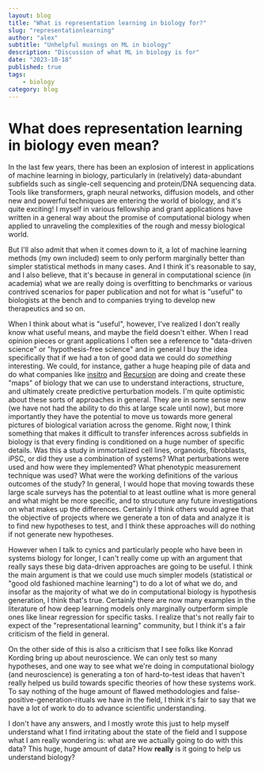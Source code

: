 ```yaml
---
layout: blog
title: "What is representation learning in biology for?"
slug: "representationlearning"
author: "alex"
subtitle: "Unhelpful musings on ML in biology"
description: "Discussion of what ML in biology is for"
date: "2023-10-18"
published: true
tags: 
    - biology
category: blog
---
```


# What does representation learning in biology even mean?

In the last few years, there has been an explosion of interest in applications of machine learning in biology, particularly in (relatively) data-abundant subfields such as single-cell sequencing and protein/DNA sequencing data. Tools like transformers, graph neural networks, diffusion models, and other new and powerful techniques are entering the world of biology, and it's quite exciting! I myself in various fellowship and grant applications have written in a general way about the promise of computational biology when applied to unraveling the complexities of the rough and messy biological world. 

But I'll also admit that when it comes down to it, a lot of machine learning methods (my own included) seem to only perform marginally better than simpler statistical methods in many cases. And I think it's reasonable to say, and I also believe, that it's because in general in computational science (in academia) what we are really doing is overfitting to benchmarks or various contrived scenarios for paper publication and not for what is "useful" to biologists at the bench and to companies trying to develop new therapeutics and so on. 

When I think about what is "useful", however, I've realized I don't really know what useful means, and maybe the field doesn't either. When I read opinion pieces or grant applications I often see a reference to "data-driven science" or "hypothesis-free science" and in general I buy the idea specifically that if we had a ton of good data we could do *something* interesting. We could, for instance, gather a huge heaping pile of data and do what companies like [insitro](https://www.biorxiv.org/content/10.1101/2023.08.13.553051v1.full) and [Recursion](https://www.biorxiv.org/content/10.1101/2022.12.09.519400v1.full) are doing and create these "maps" of biology that we can use to understand interactions, structure, and ultimately create predictive perturbation models. I'm quite optimistic about these sorts of approaches in general. They are in some sense new (we have not had the ability to do this at large scale until now), but more importantly they have the potential to move us towards more general pictures of biological variation across the genome. Right now, I think something that makes it difficult to transfer inferences across subfields in biology is that every finding is conditioned on a huge number of specific details. Was this a study in immortalized cell lines, organoids, fibroblasts, iPSC, or did they use a combination of systems? What perturbations were used and how were they implemented? What phenotypic measurement technique was used? What were the working definitions of the various outcomes of the study? In general, I would hope that moving towards these large scale surveys has the potential to at least outline what is more general and what might be more specific, and to strucuture any future investigations on what makes up the differences. Certainly I think others would agree that the objective of projects where we generate a ton of data and analyze it is to find new hypotheses to test, and I think these approaches will do nothing if not generate new hypotheses. 

However when I talk to cynics and particularly people who have been in systems biology for longer, I can't really come up with an argument that really says these big data-driven approaches are going to be useful. I think the main argument is that we could use much simpler models (statistical or "good old fashioned machine learning") to do a lot of what we do, and insofar as the majority of what we do in computational biology is hypothesis generation, I think that's true. Certainly there are now many examples in the literature of how deep learning models only marginally outperform simple ones like linear regression for specific tasks. I realize that's not really fair to expect of the "representational learning" community, but I think it's a fair criticism of the field in general.

On the other side of this is also a criticism that I see folks like Konrad Kording bring up about neuroscience. We can only test so many hypotheses, and one way to see what we're doing in computational biology (and neuroscience) is generating a ton of hard-to-test ideas that haven't really helped us build towards specific theories of how these systems work. To say nothing of the huge amount of flawed methodologies and false-positive-generation-rituals we have in the field, I think it's fair to say that we have a lot of work to do to advance scientific understanding. 

I don't have any answers, and I mostly wrote this just to help myself understand what I find irritating about the state of the field and I suppose what I am really wondering is: what are we actually going to do with this data? This huge, huge amount of data? How **really** is it going to help us understand biology? 

